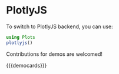 # PlotlyJS

To switch to PlotlyJS backend, you can use:

```julia
using Plots
plotlyjs()
```

Contributions for demos are welcomed!

{{{democards}}}
